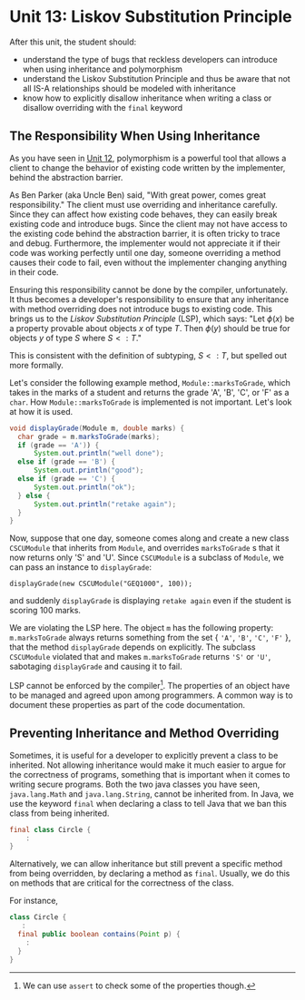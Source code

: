 # Unit 13: Liskov Substitution Principle

After this unit, the student should:

- understand the type of bugs that reckless developers can introduce when using inheritance and polymorphism
- understand the Liskov Substitution Principle and thus be aware that not all IS-A relationships should be modeled with inheritance
- know how to explicitly disallow inheritance when writing a class or disallow overriding with the `final` keyword

## The Responsibility When Using Inheritance

As you have seen in [Unit 12](12-polymorphism), polymorphism is a powerful tool that allows a client to change the behavior of existing code written by the implementer, behind the abstraction barrier.

As Ben Parker (aka Uncle Ben) said, "With great power, comes great responsibility."   The client must use overriding and inheritance carefully.  Since they can affect how existing code behaves, they can easily break existing code and introduce bugs.  Since the client may not have access to the existing code behind the abstraction barrier, it is often tricky to trace and debug.  Furthermore, the implementer would not appreciate it if their code was working perfectly until one day, someone overriding a method causes their code to fail, even without the implementer changing anything in their code.

Ensuring this responsibility cannot be done by the compiler, unfortunately.  
It thus becomes a developer's responsibility to ensure that any inheritance with method overriding does not introduce bugs to existing code.  This brings us to the _Liskov Substitution Principle_ (LSP), which says: "Let $\phi(x)$ be a property provable about objects $x$ of type $T$. Then $\phi(y)$ should be true for objects $y$ of type $S$ where $S <: T$."   

This is consistent with the definition of subtyping, $S <: T$, but spelled out more formally.

Let's consider the following example method, `Module::marksToGrade`, which takes in the marks of a student and returns the grade 'A', 'B', 'C', or 'F' as a `char`.  How `Module::marksToGrade` is implemented is not important.  Let's look at how it is used.

```Java
void displayGrade(Module m, double marks) {
  char grade = m.marksToGrade(marks);
  if (grade == 'A')) {
	  System.out.println("well done");
  else if (grade == 'B') {
	  System.out.println("good");
  else if (grade == 'C') {
	  System.out.println("ok");
  } else {
	  System.out.println("retake again");
  }
}
```

Now, suppose that one day, someone comes along and create a new class `CSCUModule` that inherits from `Module`, and overrides `marksToGrade`
s that it now returns only 'S' and 'U'.  Since `CSCUModule` is a subclass of `Module`, we can pass an instance to `displayGrade`:

```
displayGrade(new CSCUModule("GEQ1000", 100));
```

and suddenly `displayGrade` is displaying `retake again` even if the student is scoring 100 marks.

We are violating the LSP here.  The object `m` has the following property: `m.marksToGrade` always returns something from the set { `'A'`, `'B'`, `'C'`, `'F'` }, that the method `displayGrade` depends on explicitly.  The subclass `CSCUModule` violated that and makes `m.marksToGrade` returns `'S'` or `'U'`, sabotaging `displayGrade` and causing it to fail.

LSP cannot be enforced by the compiler[^1]. The properties of an object have to be managed and agreed upon among programmers.  A common way is to document these properties as part of the code documentation.

## Preventing Inheritance and Method Overriding

Sometimes, it is useful for a developer to explicitly prevent a class to be inherited.  Not allowing inheritance would make it much easier to argue for the correctness of programs, something that is important when it comes to writing secure programs.  Both the two java classes you have seen, `java.lang.Math` and `java.lang.String`, cannot be inherited from.  In Java, we use the keyword `final` when declaring a class to tell Java that we ban this class from being inherited.

```Java
final class Circle {
	:
}
```

Alternatively, we can allow inheritance but still prevent a specific method from being overridden, by declaring a method as `final`.  Usually, we do this on methods that are critical for the correctness of the class.

For instance,
```Java
class Circle {
   :
  final public boolean contains(Point p) {
	:
  }
}
```

[^1]: We can use `assert` to check some of the properties though.
